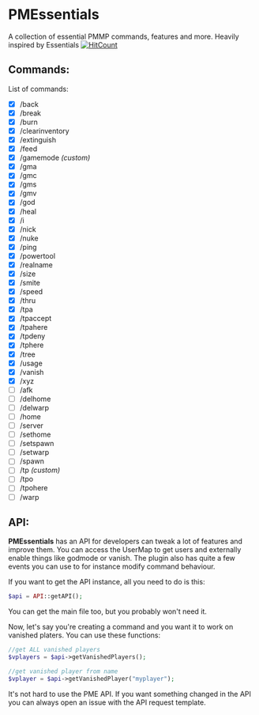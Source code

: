 # PMEssentials
A collection of essential PMMP commands, features and more. Heavily inspired by Essentials
[![HitCount](http://hits.dwyl.io/pmessentials/PMEssentials.svg)](http://hits.dwyl.io/pmessentials/PMEssentials)

## Commands:
List of commands:
- [x] /back
- [x] /break
- [x] /burn
- [x] /clearinventory
- [x] /extinguish
- [x] /feed  
- [x] /gamemode *(custom)*
- [x] /gma
- [x] /gmc
- [x] /gms
- [x] /gmv
- [x] /god
- [x] /heal
- [x] /i
- [x] /nick
- [x] /nuke
- [x] /ping
- [x] /powertool
- [x] /realname
- [x] /size
- [x] /smite
- [x] /speed
- [x] /thru
- [x] /tpa
- [x] /tpaccept
- [x] /tpahere
- [x] /tpdeny
- [x] /tphere
- [x] /tree
- [x] /usage
- [x] /vanish
- [x] /xyz
- [ ] /afk
- [ ] /delhome
- [ ] /delwarp
- [ ] /home
- [ ] /server
- [ ] /sethome
- [ ] /setspawn
- [ ] /setwarp
- [ ] /spawn
- [ ] /tp *(custom)*
- [ ] /tpo
- [ ] /tpohere
- [ ] /warp

## API:
**PMEssentials** has an API for developers can tweak a lot of features and improve them. You can access the UserMap to get users and externally enable things like godmode or vanish. The plugin also has quite a few events you can use to for instance modify command behaviour.

If you want to get the API instance, all you need to do is this:
```php
$api = API::getAPI();
```
You can get the main file too, but you probably won't need it.

Now, let's say you're creating a command and you want it to work on vanished platers. You can use these functions:
```php
//get ALL vanished players
$vplayers = $api->getVanishedPlayers();

//get vanished player from name
$vplayer = $api->getVanishedPlayer("myplayer");
```
It's not hard to use the PME API. If you want something changed in the API you can always open an issue with the API request template.
